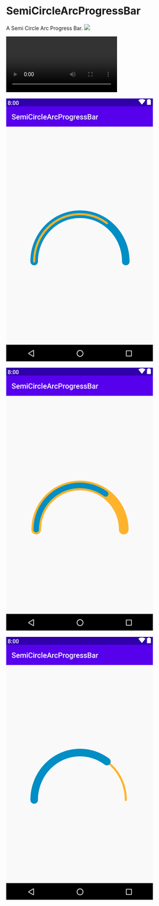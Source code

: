 # SemiCircleArcProgressBar
A Semi Circle Arc Progress Bar.
[![](https://jitpack.io/v/hadibtf/SemiCircleArcProgressBar.svg)](https://jitpack.io/#hadibtf/SemiCircleArcProgressBar)

![Alt text](https://github.com/hadibtf/SemiCircleArcProgressBar/blob/master/DemoGif/demo.mp4 "Optional title") 

![Alt text](https://github.com/hadibtf/SemiCircleArcProgressBar/blob/master/DemoSC/1.png "Optional title") 

![Alt text](https://github.com/hadibtf/SemiCircleArcProgressBar/blob/master/DemoSC/2.png "Optional title")

![Alt text](https://github.com/hadibtf/SemiCircleArcProgressBar/blob/master/DemoSC/3.png "Optional title")
